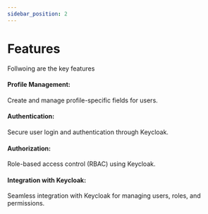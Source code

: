 ```yaml
---
sidebar_position: 2
---
```


# Features

Follwoing are the key features
#### Profile Management: 
Create and manage profile-specific fields for users.
#### Authentication:
Secure user login and authentication through Keycloak.
#### Authorization:
Role-based access control (RBAC) using Keycloak.
#### Integration with Keycloak:
Seamless integration with Keycloak for managing users, roles, and permissions.